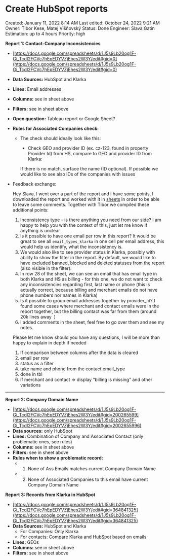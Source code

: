 # Create HubSpot reports

Created: January 11, 2022 8:14 AM
Last edited: October 24, 2022 9:21 AM
Owner: Tibor Kese, Matej Višňovský
Status: Done
Engineer: Slava Gatin
Estimation: up to 4 hours
Priority: high

**Report 1: Contact-Company Inconsistencies**

- [https://docs.google.com/spreadsheets/d/1J5s9Lb20og1F-Gi_TcdI2FCVc7hEpEDYVZjEhes2W3Y/edit#gid=0](https://docs.google.com/spreadsheets/d/1J5s9Lb20og1F-Gi_TcdI2FCVc7hEpEDYVZjEhes2W3Y/edit#gid=0)
- **Data Sources:** HubSpot and Klarka
- **Lines:** Email addresses
- **Columns:** see in sheet above
- **Filters:** see in sheet above
- **Open question:** Tableau report or Google Sheet?
- **Rules for Associated Companies check:**
    - The check should ideally look like this:
        - Check GEO and provider ID (ex. cz-123, found in property Provider Id) from HS, compare to GEO and provider ID from Klarka:
        
        If there is no match, surface the name (ID optional). If possible we would like to see also IDs of the companies with issues
- Feedback exchange:
    
    Hey Slava, I went over a part of the report and I have some points, I downloaded the report and worked with it in [sheets](https://docs.google.com/spreadsheets/d/1YrHLfgc2VIFUZORekSv2xNF3soGjV9foGqfTnQF-JvY/edit#gid=0) in order to be able to leave some comments. Together with Tibor we compiled these additional points:
    
    1. Inconsistency type - is there anything you need from our side? I am happy to help you with the context of this, just let me know if anything is unclear
    2. Is it possible to have one email per row in this report? It would be great to see all `email_types_klarka` in one cell per email address, this would help us identify, what the inconsistency is.
    3. We would also like to see provider status in Klarka, possibly with ability to show the filter in the report. By default, we would like to have excluded banned, blocked and deleted statuses from the report (also visible in the filter).
    4. In row 28 of the sheet, we can see an email that has email type in both Klarka and HS as billing - for this one, we do not want to check any inconsistencies regarding first, last name or phone (this is actually correct, because billing and merchant emails do not have phone numbers nor names in Klarka)
    5. Is it possible to group email addresses together by provider_id? I found some cases where merchant and contact emails were in the report together, but the billing contact was far from them (around 20k lines away  )
    6. I added comments in the sheet, feel free to go over them and see my notes.
    
    Please let me know should you have any questions, I will be more than happy to explain in depth if needed
    
    1. If comparison between columns after the data is cleared
    2. email per row
    3. status as a filter
    4. take name and phone from the contact email_type
    5. done in tbl
    6. if merchant and contact => display “billing is missing” and other variations

---

**Report 2: Company Domain Name**

- [https://docs.google.com/spreadsheets/d/1J5s9Lb20og1F-Gi_TcdI2FCVc7hEpEDYVZjEhes2W3Y/edit#gid=200265599](https://docs.google.com/spreadsheets/d/1J5s9Lb20og1F-Gi_TcdI2FCVc7hEpEDYVZjEhes2W3Y/edit#gid=2002655996)
- **Data sources:** only HubSpot
- **Lines:** Combination of Company and Associated Contact (only problematic ones, see rules)
- **Columns:** see in sheet above
- **Filters:** see in sheet above
- **Rules when to show a problematic record:**
    - 1) None of Ass Emails matches current Company Domain Name
    - 2) None of Associated Companies to this email have current Company Domain Name

**Report 3: Records from Klarka in HubSpot**

- [https://docs.google.com/spreadsheets/d/1J5s9Lb20og1F-Gi_TcdI2FCVc7hEpEDYVZjEhes2W3Y/edit#gid=364841325](https://docs.google.com/spreadsheets/d/1J5s9Lb20og1F-Gi_TcdI2FCVc7hEpEDYVZjEhes2W3Y/edit#gid=364841325)
- **Data Sources:** HubSpot and Klarka
    - For Companies: Only Klarka
    - For contacts: Compare Klarka and HubSpot based on emails
- **Lines:** GEOs
- **Columns:** see in sheet above
- **Filters:** see in sheet above